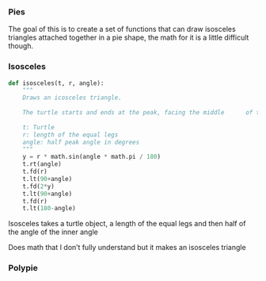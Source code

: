 ### **Pies**

The goal of this is to create a set of functions that can draw isosceles triangles attached together in a pie shape, the math for it is a little difficult though.

### Isosceles
```python
def isosceles(t, r, angle): 
	"""
	Draws an icosceles triangle. 
	
	The turtle starts and ends at the peak, facing the middle      of the base. 
	
	t: Turtle 
	r: length of the equal legs 
	angle: half peak angle in degrees 
	""" 
	y = r * math.sin(angle * math.pi / 180) 
	t.rt(angle)
	t.fd(r) 
	t.lt(90+angle) 
	t.fd(2*y) 
	t.lt(90+angle) 
	t.fd(r) 
	t.lt(180-angle)
```
Isosceles takes a turtle object, a length of the equal legs and then half of the angle of the inner angle

Does math that I don’t fully understand but it makes an isosceles triangle

### Polypie
```python

```